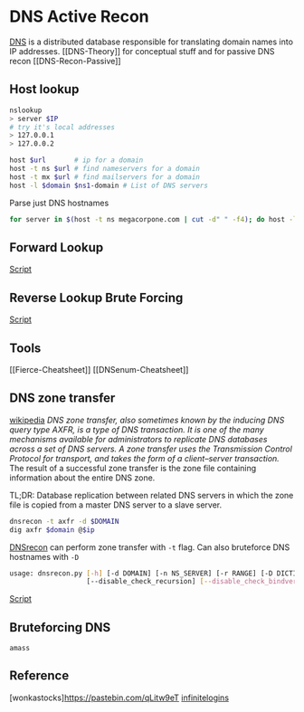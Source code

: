 # DNS Active Recon
[DNS](https://en.wikipedia.org/wiki/Domain_Name_System) is a distributed database responsible for translating domain names into IP addresses. [[DNS-Theory]] for conceptual stuff and for passive DNS recon [[DNS-Recon-Passive]]

## Host lookup
```bash
nslookup
> server $IP
# try it's local addresses
> 127.0.0.1
> 127.0.0.2
```

```bash
host $url 		# ip for a domain
host -t ns $url # find nameservers for a domain
host -t mx $url # find mailservers for a domain
host -l $domain $ns1-domain # List of DNS servers
```
Parse just DNS hostnames
```bash
for server in $(host -t ns megacorpone.com | cut -d" " -f4); do host -l megacorpone.com $server; done
```

## Forward Lookup
[Script](https://github.com/7RU7H/AllTheHackingScripts/blob/main/bash/forwardDNSLookup.sh)

## Reverse Lookup Brute Forcing
[Script](https://github.com/7RU7H/AllTheHackingScripts/blob/main/bash/reverseLookupBruteForcer.sh)

## Tools

[[Fierce-Cheatsheet]]
[[DNSenum-Cheatsheet]]

## DNS zone transfer
[wikipedia](https://en.wikipedia.org/wiki/DNS_zone_transfer)
*DNS zone transfer, also sometimes known by the inducing DNS query type AXFR, is a type of DNS transaction. It is one of the many mechanisms available for administrators to replicate DNS databases across a set of DNS servers. A zone transfer uses the Transmission Control Protocol for transport, and takes the form of a client–server transaction.* The result of a successful zone transfer is the zone file containing information about the entire DNS zone.

TL;DR: Database replication between related DNS servers in which the zone file is copied from a master DNS server to a slave server.

```bash
dnsrecon -t axfr -d $DOMAIN
dig axfr $domain @$ip
```

[DNSrecon](https://github.com/darkoperator/dnsrecon) can perform zone transfer with `-t` flag. Can also bruteforce DNS hostnames with `-D`
```bash
usage: dnsrecon.py [-h] [-d DOMAIN] [-n NS_SERVER] [-r RANGE] [-D DICTIONARY] [-f] [-a] [-s] [-b] [-y] [-k] [-w] [-z] [--threads THREADS] [--lifetime LIFETIME] [--tcp] [--db DB] [-x XML] [-c CSV] [-j JSON] [--iw]
                   [--disable_check_recursion] [--disable_check_bindversion] [-V] [-v] [-t TYPE]

```

[Script](https://github.com/7RU7H/AllTheHackingScripts/blob/main/bash/dnsZoneTransfer.sh)

## Bruteforcing DNS
```
amass
```



## Reference 
[wonkastocks]https://pastebin.com/qLitw9eT
[infinitelogins](https://infinitelogins.com/2020/12/09/enumerating-dns-port-53/)